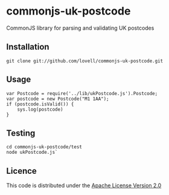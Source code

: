 # commonjs-uk-postcode

CommonJS library for parsing and validating UK postcodes

## Installation

    git clone git://github.com/lovell/commonjs-uk-postcode.git

## Usage

    var Postcode = require('../lib/ukPostcode.js').Postcode;
    var postcode = new Postcode("M1 1AA");
    if (postcode.isValid()) {
        sys.log(postcode)
    }

## Testing

    cd commonjs-uk-postcode/test
    node ukPostcode.js`

## Licence

This code is distributed under the
[Apache License Version 2.0](http://www.apache.org/licenses/LICENSE-2.0.html)
